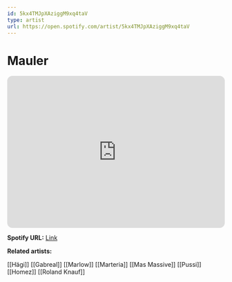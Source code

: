 ```yaml
---
id: 5kx4TMJpXAziggM9xq4taV
type: artist
url: https://open.spotify.com/artist/5kx4TMJpXAziggM9xq4taV
---
```

# Mauler

<iframe style="border-radius:12px" src="https://open.spotify.com/embed/artist/5kx4TMJpXAziggM9xq4taV" width="100%" height="352" frameBorder="0" allowfullscreen="" allow="autoplay; clipboard-write; encrypted-media; fullscreen; picture-in-picture" loading="lazy"></iframe>

**Spotify URL:** [Link](https://open.spotify.com/artist/5kx4TMJpXAziggM9xq4taV)

**Related artists:**

[[Hägi]]
[[Gabreal]]
[[Marlow]]
[[Marteria]]
[[Mas Massive]]
[[Pussi]]
[[Homez]]
[[Roland Knauf]]
